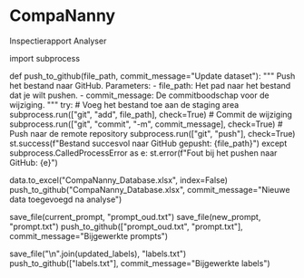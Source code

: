 # CompaNanny
Inspectierapport Analyser




import subprocess

def push_to_github(file_path, commit_message="Update dataset"):
    """
    Push het bestand naar GitHub.
    Parameters:
    - file_path: Het pad naar het bestand dat je wilt pushen.
    - commit_message: De commitboodschap voor de wijziging.
    """
    try:
        # Voeg het bestand toe aan de staging area
        subprocess.run(["git", "add", file_path], check=True)
        # Commit de wijziging
        subprocess.run(["git", "commit", "-m", commit_message], check=True)
        # Push naar de remote repository
        subprocess.run(["git", "push"], check=True)
        st.success(f"Bestand succesvol naar GitHub gepusht: {file_path}")
    except subprocess.CalledProcessError as e:
        st.error(f"Fout bij het pushen naar GitHub: {e}")

data.to_excel("CompaNanny_Database.xlsx", index=False)
push_to_github("CompaNanny_Database.xlsx", commit_message="Nieuwe data toegevoegd na analyse")




save_file(current_prompt, "prompt_oud.txt")
save_file(new_prompt, "prompt.txt")
push_to_github(["prompt_oud.txt", "prompt.txt"], commit_message="Bijgewerkte prompts")



save_file("\n".join(updated_labels), "labels.txt")
push_to_github(["labels.txt"], commit_message="Bijgewerkte labels")
